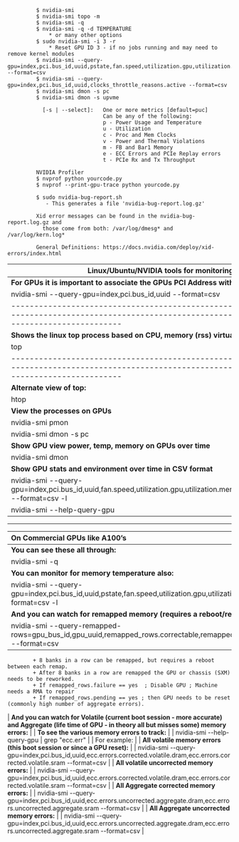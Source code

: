 ```
         $ nvidia-smi
         $ nvidia-smi topo -m
         $ nvidia-smi -q
         $ nvidia-smi -q -d TEMPERATURE
             * or many other options
         $ sudo nvidia-smi -i 3 -r
             * Reset GPU ID 3 - if no jobs running and may need to remove kernel modules
         $ nvidia-smi --query-gpu=index,pci.bus_id,uuid,pstate,fan.speed,utilization.gpu,utilization.memory,temperature.gpu,temperature.memory,power.draw --format=csv
         $ nvidia-smi --query-gpu=index,pci.bus_id,uuid,clocks_throttle_reasons.active --format=csv
         $ nvidia-smi dmon -s pc
         $ nvidia-smi dmon -s upvme

           [-s | --select]:   One or more metrics [default=puc]
                              Can be any of the following:
                              p - Power Usage and Temperature
                              u - Utilization
                              c - Proc and Mem Clocks
                              v - Power and Thermal Violations
                              m - FB and Bar1 Memory
                              e - ECC Errors and PCIe Replay errors
                              t - PCIe Rx and Tx Throughput

         NVIDIA Profiler
         $ nvprof python yourcode.py
         $ nvprof --print-gpu-trace python yourcode.py

         $ sudo nvidia-bug-report.sh
            - This generates a file 'nvidia-bug-report.log.gz'

         Xid error messages can be found in the nvidia-bug-report.log.gz and
           those come from both: /var/log/dmesg* and /var/log/kern.log*

         General Definitions: https://docs.nvidia.com/deploy/xid-errors/index.html
```

|                              **Linux/Ubuntu/NVIDIA tools for monitoring utilization**                                                                                     |
|------------------------------------------------------------------------------------------------------------------------------------------------------------------------|
| **For GPUs it is important to associate the GPUs PCI Address with the GPU UUID (index is relative)**                                                                       |
|   nvidia-smi --query-gpu=index,pci.bus_id,uuid --format=csv                                                                                                            |
|------------------------------------------------------------------------------------------------------------------------------------------------------------------------|
| **Shows the linux top process based on CPU, memory (rss) virtual memory**                                                                                                  |
|   top                                                                                                                                                                  |
|------------------------------------------------------------------------------------------------------------------------------------------------------------------------|
| **Alternate view of top:**                                                                                                                                                 |
|   htop                                                                                                                                                                 |
| **View the processes on GPUs**                                                                                                                                             |
|   nvidia-smi pmon                                                                                                                                                      |
|   nvidia-smi dmon -s pc                                                                                                                                                |
| **Show GPU view power, temp, memory on GPUs over time**                                                                                                                    |
|   nvidia-smi dmon                                                                                                                                                      |
| **Show GPU stats and environment over time in CSV format**                                                                                                                 |
|   nvidia-smi --query-gpu=index,pci.bus_id,uuid,fan.speed,utilization.gpu,utilization.memory,temperature.gpu,power.draw --format=csv -l                                 |
|   nvidia-smi --help-query-gpu                                                                                                                                          |

___


| **On Commercial GPUs like A100’s**                                                                                                                                     |
|:-----------------------------------------------------------------------------------------------------------------------------------------------------------------------|
|   **You can see these all through:**                                                                                                                                   |
|      nvidia-smi -q                                                                                                                                                     |
|   **You can monitor for memory temperature also:**                                                                                                                     |
|     nvidia-smi --query-gpu=index,pci.bus_id,uuid,pstate,fan.speed,utilization.gpu,utilization.memory,temperature.gpu,temperature.memory,power.draw --format=csv -l     | 
|   **And you can watch for remapped memory (requires a reboot/reset of the GPU):**                                                                                      |
|    nvidia-smi --query-remapped-rows=gpu_bus_id,gpu_uuid,remapped_rows.correctable,remapped_rows.uncorrectable,remapped_rows.pending,remapped_rows.failure --format=csv 
```
        + 8 banks in a row can be remapped, but requires a reboot between each remap.
        + After 8 banks in a row are remapped the GPU or chassis (SXM) needs to be reworked.
        + If remapped_rows.failure == yes  ; Disable GPU ; Machine needs a RMA to repair
        + If remapped_rows.pending == yes ; then GPU needs to be reset (commonly high number of aggregate errors).
```
|   **And you can watch for Volatile (current boot session - more accurate) and Aggregate (life time of GPU - in theory all but misses some) memory errors:**            |
|     **To see the various memory errors to track:**                                                                                                                     |
|        nvidia-smi --help-query-gpu | grep "ecc.err"                                                                                                                    |
|    For example:                                                                                                                                                        |
|     **All volatile memory errors (this boot session or since a GPU reset):**                                                                                           |
|       nvidia-smi --query-gpu=index,pci.bus_id,uuid,ecc.errors.corrected.volatile.dram,ecc.errors.corrected.volatile.sram  --format=csv                                 |
|     **All volatile uncorrected memory errors:**                                                                                                                        |
|        nvidia-smi --query-gpu=index,pci.bus_id,uuid,ecc.errors.corrected.volatile.dram,ecc.errors.corrected.volatile.sram  --format=csv                                |
|     **All Aggregate corrected memory errors:**                                                                                                                         |
|       nvidia-smi --query-gpu=index,pci.bus_id,uuid,ecc.errors.uncorrected.aggregate.dram,ecc.errors.uncorrected.aggregate.sram --format=csv                            |
|     **All Aggregate uncorrected memory errors:**                                                                                                                       |
|       nvidia-smi --query-gpu=index,pci.bus_id,uuid,ecc.errors.uncorrected.aggregate.dram,ecc.errors.uncorrected.aggregate.sram --format=csv                            |
